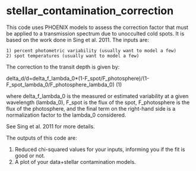 # stellar_contamination_correction
This code uses PHOENIX models to assess the correction factor that must be applied to a transmission spectrum due to unocculted cold spots. It is based on the work done in Sing et al. 2011. The inputs are:


    1) percent photometric variability (usually want to model a few)
    2) spot temperatures (usually want to model a few)

The correction to the transit depth is given by:

delta_d/d=delta_f_lambda_0*(1-F_spot/F_photosphere)/(1-F_spot_lambda_0/F_photosphere_lambda_0)        (1)

where delta_f_lambda_0 is the measured or estimated variability at a given wavelength (lambda_0), F_spot is the flux of the spot, F_photosphere is the
flux of the photosphere, and the final term on the right-hand side is a normalization factor to the lambda_0 considered.

See Sing et al. 2011 for more details. 

The outputs of this code are:
1) Reduced chi-squared values for your inputs, informing you if the fit is good or not.
2) A plot of your data+stellar contamination models. 
